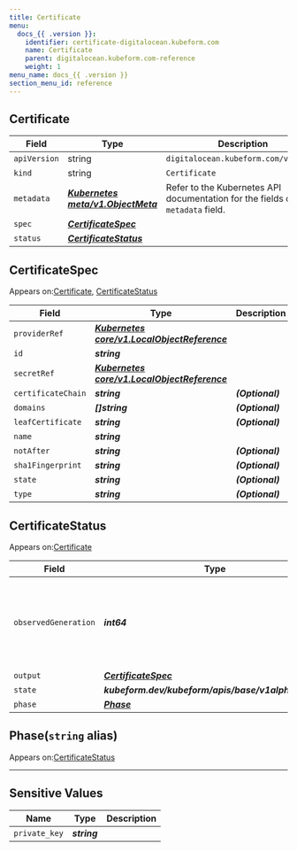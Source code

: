 ```yaml
---
title: Certificate
menu:
  docs_{{ .version }}:
    identifier: certificate-digitalocean.kubeform.com
    name: Certificate
    parent: digitalocean.kubeform.com-reference
    weight: 1
menu_name: docs_{{ .version }}
section_menu_id: reference
---
```


## Certificate
| Field | Type | Description |
| ------ | ----- | ----------- |
| `apiVersion` | string | `digitalocean.kubeform.com/v1alpha1` |
|    `kind` | string | `Certificate` |
| `metadata` | ***[Kubernetes meta/v1.ObjectMeta](https://v1-18.docs.kubernetes.io/docs/reference/generated/kubernetes-api/v1.18/#objectmeta-v1-meta)***|Refer to the Kubernetes API documentation for the fields of the `metadata` field.|
| `spec` | ***[CertificateSpec](#certificatespec)***||
| `status` | ***[CertificateStatus](#certificatestatus)***||
## CertificateSpec

Appears on:[Certificate](#certificate), [CertificateStatus](#certificatestatus)

| Field | Type | Description |
| ------ | ----- | ----------- |
| `providerRef` | ***[Kubernetes core/v1.LocalObjectReference](https://v1-18.docs.kubernetes.io/docs/reference/generated/kubernetes-api/v1.18/#localobjectreference-v1-core)***||
| `id` | ***string***||
| `secretRef` | ***[Kubernetes core/v1.LocalObjectReference](https://v1-18.docs.kubernetes.io/docs/reference/generated/kubernetes-api/v1.18/#localobjectreference-v1-core)***||
| `certificateChain` | ***string***| ***(Optional)*** |
| `domains` | ***[]string***| ***(Optional)*** |
| `leafCertificate` | ***string***| ***(Optional)*** |
| `name` | ***string***||
| `notAfter` | ***string***| ***(Optional)*** |
| `sha1Fingerprint` | ***string***| ***(Optional)*** |
| `state` | ***string***| ***(Optional)*** |
| `type` | ***string***| ***(Optional)*** |
## CertificateStatus

Appears on:[Certificate](#certificate)

| Field | Type | Description |
| ------ | ----- | ----------- |
| `observedGeneration` | ***int64***| ***(Optional)*** Resource generation, which is updated on mutation by the API Server.|
| `output` | ***[CertificateSpec](#certificatespec)***| ***(Optional)*** |
| `state` | ***kubeform.dev/kubeform/apis/base/v1alpha1.State***| ***(Optional)*** |
| `phase` | ***[Phase](#phase)***| ***(Optional)*** |
## Phase(`string` alias)

Appears on:[CertificateStatus](#certificatestatus)

---
## Sensitive Values
| Name | Type | Description |
|------|------|-------------|
| `private_key` | ***string*** ||
